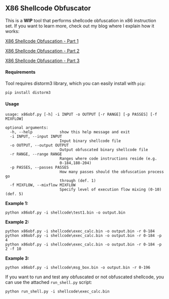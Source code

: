 ## X86 Shellcode Obfuscator

This is a **WIP** tool that performs shellcode obfuscation in x86 instruction set.
If you want to learn more, check out my blog where I explain how it works:

[X86 Shellcode Obfuscation - Part 1](https://breakdev.org/x86-shellcode-obfuscation-part-1/)

[X86 Shellcode Obfuscation - Part 2](https://breakdev.org/x86-shellcode-obfuscation-part-2/)

[X86 Shellcode Obfuscation - Part 3](https://breakdev.org/x86-shellcode-obfuscation-part-3/)

#### Requirements

Tool requires distorm3 library, which you can easily install with `pip`:
```
pip install distorm3
```

#### Usage

```
usage: x86obf.py [-h] -i INPUT -o OUTPUT [-r RANGE] [-p PASSES] [-f MIXFLOW]

optional arguments:
  -h, --help            show this help message and exit
  -i INPUT, --input INPUT
                        Input binary shellcode file
  -o OUTPUT, --output OUTPUT
                        Output obfuscated binary shellcode file
  -r RANGE, --range RANGE
                        Ranges where code instructions reside (e.g.
                        0-184,188-204)
  -p PASSES, --passes PASSES
                        How many passes should the obfuscation process go
                        through (def. 1)
  -f MIXFLOW, --mixflow MIXFLOW
                        Specify level of execution flow mixing (0-10) (def. 5)
```

**Example 1:**
```
python x86obf.py -i shellcode\test1.bin -o output.bin
```

**Example 2:**
```
python x86obf.py -i shellcode\exec_calc.bin -o output.bin -r 0-184
python x86obf.py -i shellcode\exec_calc.bin -o output.bin -r 0-184 -p 4
python x86obf.py -i shellcode\exec_calc.bin -o output.bin -r 0-184 -p 2 -f 10
```

**Example 3:**
```
python x86obf.py -i shellcode\msg_box.bin -o output.bin -r 0-196
```

If you want to run and test any obfuscated or not obfuscated shellcode, you can use the attached `run_shell.py` script:
```
python run_shell.py -i shellcode\exec_calc.bin
```
